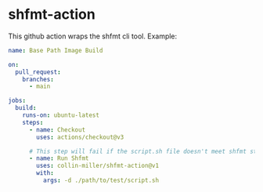 # shfmt-action

This github action wraps the shfmt cli tool. Example:

```yaml
name: Base Path Image Build

on:
  pull_request:
    branches:
      - main

jobs:
  build:
    runs-on: ubuntu-latest
    steps:
      - name: Checkout
        uses: actions/checkout@v3

      # This step will fail if the script.sh file doesn't meet shfmt standards.
      - name: Run Shfmt
        uses: collin-miller/shfmt-action@v1
        with:
          args: -d ./path/to/test/script.sh
```
